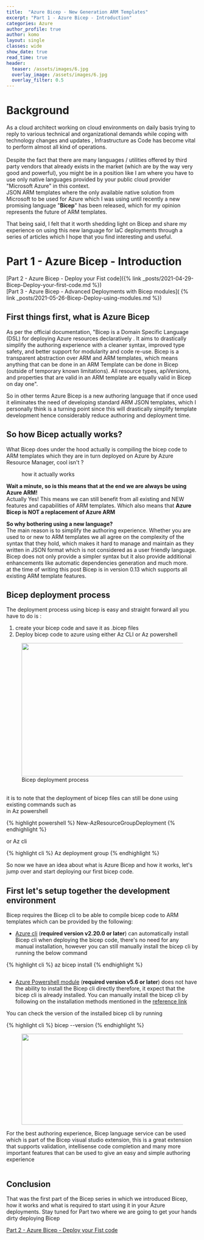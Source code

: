 ```yaml
---
title:  "Azure Bicep - New Generation ARM Templates"
excerpt: "Part 1 - Azure Bicep - Introduction"
categories: Azure
author_profile: true
author: komo
layout: single
classes: wide
show_date: true
read_time: true
header:
  teaser: /assets/images/6.jpg
  overlay_image: /assets/images/6.jpg
  overlay_filter: 0.5
---
```

# Background

<p>As a cloud architect working on cloud environments on daily basis trying to reply to various technical and organizational demands while coping with technology changes and updates , Infrastructure as Code has become vital to perform almost all kind of operations. <br><br>Despite the fact that there are many languages / utilities offered by third party vendors that already exists in the market (which are by the way very good and powerful), you might be in a position like I am where you have to use only native languages provided by your public cloud provider "Microsoft Azure" in this context. <br>JSON ARM templates where the only available native solution from Microsoft to be used for Azure which I was using until recently a new promising language "<strong>Bicep</strong>" has been released, which for my opinion represents the future of ARM templates.</p>

<p>That being said, I felt that it worth shedding light on Bicep and share my experience on using this new language for IaC deployments through a series of articles which I hope that you find interesting and useful.</p>

# Part 1 - Azure Bicep - Introduction
[Part 2 - Azure Bicep - Deploy your Fist code]({% link _posts/2021-04-29-Bicep-Deploy-your-first-code.md %}) <br>
[Part 3 - Azure Bicep - Advanced Deployments with Bicep modules]( {% link _posts/2021-05-26-Bicep-Deploy-using-modules.md %})


## First things first, what is Azure Bicep

As per the official documentation, "Bicep is a Domain Specific Language (DSL) for deploying Azure resources declaratively . It aims to drastically simplify the authoring experience with a cleaner syntax, improved type safety, and better support for modularity and code re-use.
Bicep is a transparent abstraction over ARM and ARM templates, which means anything that can be done in an ARM Template can be done in Bicep (outside of temporary known limitations).
All resource types, apiVersions, and properties that are valid in an ARM template are equally valid in Bicep on day one".

So in other terms Azure Bicep is a new authoring language that if once used it eliminates the need of developing standard ARM JSON templates, which I personally think is a turning point since this will drastically simplify template development hence considerably reduce authoring and deployment time.

## So how Bicep actually works?

What Bicep does under the hood actually is compiling the bicep code to ARM templates which they are in turn deployed on Azure by Azure Resource Manager, cool isn't ?

<figure class="wp-block-image size-full is-style-default"><img src="https://zerohoursleep.net/wp-content/uploads/2021/04/image-2.png" alt="" class="wp-image-2418"/><figcaption>how it actually works</figcaption></figure>


<p><strong>Wait a minute, so is this means that at the end we are always be using Azure ARM! </strong><br>Actually Yes! This means we can still benefit from all existing and NEW features and capabilities of ARM templates. Which also means that <strong>Azure Bicep is NOT a replacement of Azure ARM</strong></p>

<p><strong>So why bothering using a new language?</strong>
<br>The main reason is to simplify the authoring experience. Whether you are used to or new to ARM templates we all agree on the complexity of the syntax that they hold, which makes it hard to manage and maintain as they written in JSON format which is not considered as a user friendly language. Bicep does not only provide a simpler syntax but it also provide additional enhancements like automatic dependencies generation and much more. <br>at the time of writing this post Bicep is in version 0.13 which supports all existing ARM template features.</p>

## Bicep deployment process

The deployment process using bicep is easy and straight forward all you have to do is :
1) create your bicep code and save it as .bicep files
2) Deploy bicep code to azure using either Az CLI or Az powershell

<figure class="wp-block-image size-full is-resized is-style-default"><img src="https://zerohoursleep.net/wp-content/uploads/2021/04/image-8.png" alt="" class="wp-image-2427" width="721" height="349"/><figcaption>Bicep deployment process</figcaption></figure>
<p><br>it is to note that the deployment of bicep files can still be done using existing commands such as<br>in Az powershell</p>

{% highlight powershell %}
New-AzResourceGroupDeployment 
{% endhighlight %} 

or Az cli

{% highlight cli %}
Az deployment group
{% endhighlight %} 

So now we have an idea about what is Azure Bicep and how it works, let's jump over and start deploying our first bicep code.

## First let's setup together the development environment

<p>Bicep requires the Bicep cli to be able to compile bicep code to ARM templates which can be provided by the following:</p>

<ul><li><a href="https://docs.microsoft.com/en-us/cli/azure/install-azure-cli" target="_blank" rel="noreferrer noopener">Azure cli</a> (<strong>required version v2.20.0 or later</strong>) can automatically install Bicep cli when deploying the bicep code, there's no need for any manual installation, however you can still manually install the bicep cli by running the below command</li></ul>

{% highlight cli %}
az bicep install
{% endhighlight %} 

<figure class="wp-block-image size-large is-style-default"><img src="https://zerohoursleep.net/wp-content/uploads/2021/04/pages_Azure-Bicep-New-generation-ARM-Templates_1617049424645_0.png" alt="" class="wp-image-2429"/></figure>

<ul><li><a href="https://docs.microsoft.com/en-us/powershell/azure/install-az-ps?view=azps-5.7.0">Azure </a><a href="https://docs.microsoft.com/en-us/powershell/azure/install-az-ps?view=azps-5.7.0" target="_blank" rel="noreferrer noopener">Powershell</a><a href="https://docs.microsoft.com/en-us/powershell/azure/install-az-ps?view=azps-5.7.0"> module</a> (<strong>required version v5.6 or later</strong>) does not have the ability to install the Bicep cli directly therefore, it expect that the bicep cli is already installed. You can manually install the bicep cli by following on the installation methods mentioned in the <a href="https://github.com/Azure/bicep/blob/main/docs/installing.md#manually-install" target="_blank" rel="noreferrer noopener">reference link</a></li></ul>

You can check the version of the installed bicep cli by running

{% highlight cli %}
bicep --version
{% endhighlight %} 

<figure class="wp-block-image size-large is-resized is-style-default"><img src="https://zerohoursleep.net/wp-content/uploads/2021/04/pages_Azure-Bicep-New-generation-ARM-Templates_1617050660001_0.png" alt="" class="wp-image-2430" width="680" height="238"/></figure>

For the best authoring experience, Bicep language service can be used which is part of the Bicep visual studio extension, this is a great extension that supports validation, intellisense code completion and many more important features that can be used to give an easy and simple authoring experience

<figure class="wp-block-image size-large is-style-default"><img src="https://zerohoursleep.net/wp-content/uploads/2021/04/pages_Azure-Bicep-New-generation-ARM-Templates_1617050798507_0.png" alt="" class="wp-image-2431"/></figure>

## Conclusion

That was the first part of the Bicep series in which we introduced Bicep, how it works and what is required to start using it in your Azure deployments.
Stay tuned for Part two where we are going to get your hands dirty deploying Bicep

[Part 2 - Azure Bicep - Deploy your Fist code](2021-04-29-post-Bicep-Deploy-your-first-code.md)
